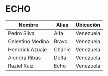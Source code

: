  # ECHO

| Nombre           | Alias   | Ubicación |
| ---------------- | ------- | --------- |
| Pedro Silva      | Alfa    | Venezuela |
| Celestino Medina | Bravo   | Venezuela |
| Hendrick Azuaje  | Charlie | Venezuela |
| Alondra Ribas    | Delta   | Venezuela |
| Raziel Ruiz      | Echo    | Venezuela
